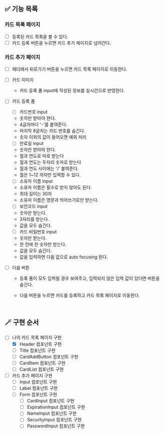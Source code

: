 ## ✅ 기능 목록

### 카드 목록 페이지

- [ ] 등록된 카드 목록을 볼 수 있다.
- [ ] 카드 등록 버튼을 누르면 카드 추가 페이지로 넘어간다.

### 카드 추가 페이지

- [ ] 헤더에서 뒤로가기 버튼을 누르면 카드 목록 페이지로 이동한다.
- [ ] 카드 이미지
  - 카드 등록 폼 input에 작성된 정보를 실시간으로 반영한다.
- [ ] 카드 등록 폼

  - [ ] 카드번호 input
  - 숫자만 받아야 한다.
  - 4글자마다 '-'를 붙여준다.
  - 마지막 8글자는 카드 번호를 숨긴다.
  - 숫자 이외의 값이 들어오면 예외 처리

  - [ ] 만료일 input
  - 숫자만 받아야 한다.
  - 월과 연도로 따로 받는다
  - 월과 연도는 두자리 숫자로 받는다
  - 월과 연도 사이에는 '/' 붙여준다.
  - 월은 1~12 까지만 입력할 수 있다.

  - [ ] 소유자 이름 input
  - 소유자 이름은 필수로 받지 않아도 된다.
  - 최대 길이는 30자
  - 소유자 이름은 영문과 띄어쓰기로만 받는다.

  - [ ] 보안코드 input
  - 숫자만 받는다.
  - 3자리를 받는다.
  - 값을 모두 숨긴다.

  - [ ] 카드 비밀번호 input
  - 숫자만 받는다.
  - 한 칸에 한 숫자만 받는다.
  - 값을 모두 숨긴다.
  - 값을 입력하면 다음 값으로 auto focusing 된다.

- [ ] 다음 버튼

  - 등록 폼이 모두 입력될 경우 보여주고, 입력되지 않은 입력 값이 있다면 버튼을 숨긴다.
  - 다음 버튼을 누르면 카드를 등록하고 카드 목록 페이지로 이동한다.

    <br>

## 🪄 구현 순서

- [ ] 나의 카드 목록 페이지 구현
  - [x] Header 컴포넌트 구현
  - [ ] Title 컴포넌트 구현
  - [ ] CardAddButton 컴포넌트 구현
  - [ ] CardItem 컴포넌트 구현
  - [ ] CardList 컴포넌트 구현
- [ ] 카드 추가 페이지 구현
  - [ ] Input 컴포넌트 구현
  - [ ] Label 컴포넌트 구현
  - [ ] Form 컴포넌트 구현
    - [ ] CardInput 컴포넌트 구현
    - [ ] ExpirationInput 컴포넌트 구현
    - [ ] NameInput 컴포넌트 구현
    - [ ] SecurityInput 컴포넌트 구현
    - [ ] PasswordInput 컴포넌트 구현
